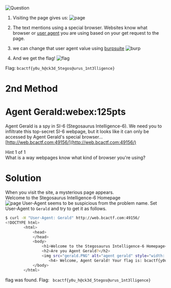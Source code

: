 ![Question](https://i.imgur.com/TgkOwz7.png)

1) Visiting the page gives us:
![page](https://i.imgur.com/eEr27xn.png)

2) The text mentions using a special browser.  Websites know what browser or [user agent](https://developer.mozilla.org/en-US/docs/Web/HTTP/Headers/User-Agent) you are using based on your get request to the page.

3) we can change that user agent value using [burpsuite](https://portswigger.net/burp)
![burp](https://i.imgur.com/U1FRxaH.png)

4) And we get the flag! ![flag](https://i.imgur.com/R0BuuiK.png)

Flag: ```bcactf{y0u_h@ck3d_5tegos@urus_1nt3lligence}```


# 2nd Method

# Agent Gerald:webex:125pts
Agent Gerald is a spy in SI-6 (Stegosaurus Intelligence-6). We need you to infiltrate this top-secret SI-6 webpage, but it looks like it can only be accessed by Agent Gerald's special browser...  
[http://web.bcactf.com:49156/](http://web.bcactf.com:49156/)  
  
Hint 1 of 1  
What is a way webpages know what kind of browser you're using?  

# Solution
When you visit the site, a mysterious page appears.  
Welcome to the Stegosaurus Intelligence-6 Homepage  
![page](https://i.imgur.com/Ettqv5p.png)
User-Agent seems to be suspicious from the problem name.
Set User-Agent to `Gerald` and try to get it as follows.
```bash
$ curl -H "User-Agent: Gerald" http://web.bcactf.com:49156/
<!DOCTYPE html>
        <html>
            <head>
            </head>
            <body>
                <h1>Welcome to the Stegosaurus Intelligence-6 Homepage</h1>
                <h2>Are you Agent Gerald?</h2>
                <img src="gerald.PNG" alt="agent gerald" style="width: 50%"></img>
                   <h4> Welcome, Agent Gerald! Your flag is: bcactf{y0u_h@ck3d_5tegos@urus_1nt3lligence} </h4>
            </body>
        </html>
```
flag was found.
Flag: ``` bcactf{y0u_h@ck3d_5tegos@urus_1nt3lligence}```